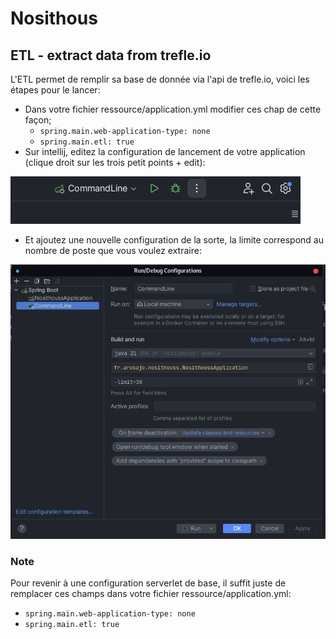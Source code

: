 # Nosithous

## ETL - extract data from trefle.io

L'ETL permet de remplir sa base de donnée via l'api de trefle.io, voici les étapes pour le lancer:

- Dans votre fichier ressource/application.yml modifier ces chap de cette façon;
    - ``spring.main.web-application-type: none``
    - ``spring.main.etl: true``
- Sur intellij, editez la configuration de lancement de votre application (clique droit sur les trois petit points + edit):

![img](./.assets/8.png)

-  Et ajoutez une nouvelle configuration de la sorte, la limite correspond au nombre de poste que vous voulez extraire:

![img](./.assets/6.png)

### Note
Pour revenir à une configuration serverlet de base, il suffit juste de remplacer ces champs dans votre fichier ressource/application.yml:
- ``spring.main.web-application-type: none``
- ``spring.main.etl: true``
